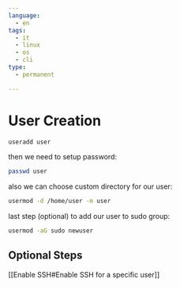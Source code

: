 ```yaml
---
language:
  - en
tags:
  - it
  - linux
  - os
  - cli
type:
  - permanent

---
```

# User Creation
```bash
useradd user
```
then we need to setup password:
```bash
passwd user
```
also we can choose custom directory for our user:
```bash
usermod -d /home/user -m user
```
last step (optional) to add our user to sudo group:
```bash
usermod -aG sudo newuser
```

## Optional Steps
[[Enable SSH#Enable SSH for a specific user]]

